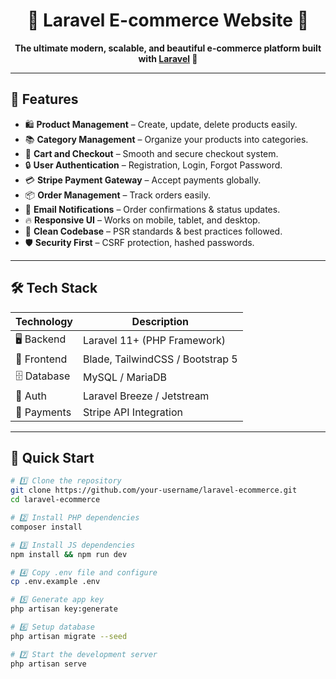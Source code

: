 <h1 align="center">🛒 Laravel E-commerce Website 🚀</h1>

<p align="center">
  <b>The ultimate modern, scalable, and beautiful e-commerce platform built with <a href="https://laravel.com/" target="_blank">Laravel</a> 💖</b><br>
</p>

---

## 🎯 Features

- 🛍️ **Product Management** – Create, update, delete products easily.
- 📚 **Category Management** – Organize your products into categories.
- 🛒 **Cart and Checkout** – Smooth and secure checkout system.
- 🔒 **User Authentication** – Registration, Login, Forgot Password.
- 💳 **Stripe Payment Gateway** – Accept payments globally.
- 📦 **Order Management** – Track orders easily.
- 📧 **Email Notifications** – Order confirmations & status updates.
- 🔥 **Responsive UI** – Works on mobile, tablet, and desktop.
- 🧹 **Clean Codebase** – PSR standards & best practices followed.
- 🛡️ **Security First** – CSRF protection, hashed passwords.

---

## 🛠️ Tech Stack

| Technology | Description |
|------------|-------------|
| 🖥️ Backend  | Laravel 11+ (PHP Framework) |
| 🎨 Frontend | Blade, TailwindCSS / Bootstrap 5 |
| 🗄️ Database | MySQL / MariaDB |
| 🔑 Auth     | Laravel Breeze / Jetstream |
| 💸 Payments | Stripe API Integration |

---

## 🚀 Quick Start

```bash
# 1️⃣ Clone the repository
git clone https://github.com/your-username/laravel-ecommerce.git
cd laravel-ecommerce

# 2️⃣ Install PHP dependencies
composer install

# 3️⃣ Install JS dependencies
npm install && npm run dev

# 4️⃣ Copy .env file and configure
cp .env.example .env

# 5️⃣ Generate app key
php artisan key:generate

# 6️⃣ Setup database
php artisan migrate --seed

# 7️⃣ Start the development server
php artisan serve
